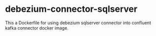 # debezium-connector-sqlserver

This a Dockerfile for using debezium sqlserver connector into confluent kafka connector docker image.
